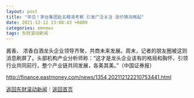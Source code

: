 ```yaml
---
layout: post
title: "罕见！茅台集团赴五粮液考察 引发广泛关注 涨价猜测再起"
date: 2021-12-12 13:08:43 +0800
categories: emnews
tags: 东财滚动新闻
---
```


酱香、 浓香白酒龙头企业领导齐聚，共商未来发展。周末，记者的朋友圈被这则消息刷屏了。头部机构产业分析师称：“这才是龙头企业该有的格局和胸怀，引领行业共同前行，整个产业链共同发展，各美其美。”（中国证券报）

<http://finance.eastmoney.com/news/1354,202112122210753441.html>

[返回东财滚动新闻](//finews.withounder.com/emnews/)｜[返回首页](//finews.withounder.com/)